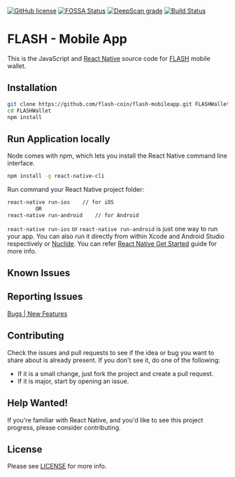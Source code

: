 [![GitHub license](https://img.shields.io/badge/license-MIT-blue.svg)](https://github.com/flash-coin/webwallet/blob/master/LICENSE) [![FOSSA Status](https://app.fossa.io/api/projects/git%2Bgithub.com%2Fflash-coin%2Fflash-mobileapp.svg?type=shield)](https://app.fossa.io/projects/git%2Bgithub.com%2Fflash-coin%2Fflash-mobileapp?ref=badge_shield) [![DeepScan grade](https://deepscan.io/api/projects/2899/branches/21968/badge/grade.svg)](https://deepscan.io/dashboard#view=project&pid=2899&bid=21968) [![Build Status](https://travis-ci.com/flash-coin/flash-mobileapp.svg?token=bmdR7pSx6iBkVZhq26eG&branch=master)](https://travis-ci.com/flash-coin/flash-mobileapp)


# FLASH - Mobile App
This is the JavaScript and [React Native](http://facebook.github.io/react-native/) source code for [FLASH](https://www.flashcoin.io) mobile wallet.


## Installation

``` bash
git clone https://github.com/flash-coin/flash-mobileapp.git FLASHWallet
cd FLASHWallet
npm install
```

## Run Application locally

Node comes with npm, which lets you install the React Native command line interface.

``` bash
npm install -g react-native-cli
```

Run command your React Native project folder:

``` bash
react-native run-ios    // for iOS
         OR
react-native run-android    // for Android
```

`react-native run-ios` or `react-native run-android` is just one way to run your app. You can also run it directly from within Xcode and Android Studio respectively or [Nuclide](https://nuclide.io/). You can refer [React Native Get Started](https://facebook.github.io/react-native/docs/getting-started.html) guide for more info.


## Known Issues


## Reporting Issues

[Bugs | New Features](https://github.com/flash-coin/flash-mobileapp/issues)


## Contributing
Check the issues and pull requests to see if the idea or bug you want to share about is already present. If you don't see it, do one of the following:

* If it is a small change, just fork the project and create a pull request.
* If it is major, start by opening an issue.


## Help Wanted!

If you're familiar with React Native, and you'd like to see this project progress, please consider contributing.


## License

Please see [LICENSE](LICENSE) for more info.
